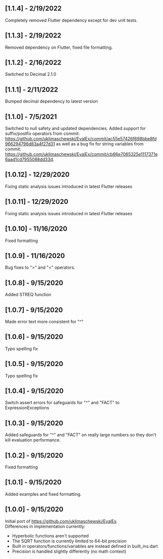 ## [1.1.4] - 2/19/2022
Completely removed Flutter dependency except for dev unit tests. 

## [1.1.3] - 2/19/2022
Removed dependency on Flutter, fixed file formatting.

## [1.1.2] - 2/16/2022
Switched to Decimal 2.1.0

## [1.1.1] - 2/11/2022
Bumped decimal dependency to latest version

## [1.1.0] - 7/5/2021
Switched to null safety and updated dependencies. Added support for suffix/postfix operators
from commit: https://github.com/uklimaschewski/EvalEx/commit/ac55e57426f698bbe8fd966294796d83a4f27d31
as well as a bug fix for string variables from commit: 
https://github.com/uklimaschewski/EvalEx/commit/cb66e7065325e1117371e6aad1cd7955088dd33d.

## [1.0.12] - 12/29/2020
Fixing static analysis issues introduced in latest Flutter releases

## [1.0.11] - 12/29/2020
Fixing static analysis issues introduced in latest Flutter releases

## [1.0.10] - 11/16/2020
Fixed formatting

## [1.0.9] - 11/16/2020
Bug fixes to ">" and "<" operators.

## [1.0.8] - 9/15/2020
Added STREQ function

## [1.0.7] - 9/15/2020
Made error text more consistent for "^"

## [1.0.6] - 9/15/2020
Typo spelling fix

## [1.0.5] - 9/15/2020
Typo spelling fix

## [1.0.4] - 9/15/2020
Switch assert errors for safeguards for "^" and "FACT" to ExpressionExceptions

## [1.0.3] - 9/15/2020
Added safeguards for "^" and "FACT" on really large numbers so they don't
kill evaluation performance.

## [1.0.2] - 9/15/2020
Fixed formatting

## [1.0.1] - 9/15/2020
Added examples and fixed formatting.

## [1.0.0] - 9/15/2020
Initial port of https://github.com/uklimaschewski/EvalEx.  
Differences in implementation currently:
  - Hyperbolic functions aren't supported
  - The SQRT function is currently limited to 64-bit precision
  - Built in operators/functions/variables are instead defined in built_ins.dart
  - Precision is handled slightly differently (no math context)
